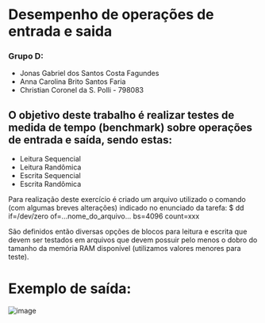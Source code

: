 # Desempenho de operações de entrada e saida

### Grupo D:
- Jonas Gabriel dos Santos Costa Fagundes
- Anna Carolina Brito Santos Faria
- Christian Coronel da S. Polli - 798083

## O objetivo deste trabalho é realizar testes de medida de tempo (benchmark) sobre operações de entrada e saída, sendo estas:
- Leitura Sequencial
- Leitura Randômica
- Escrita Sequencial
- Escrita Randômica

Para realização deste exercício é criado um arquivo utilizado o comando (com algumas breves alterações) indicado no enunciado da tarefa: $ dd if=/dev/zero of=...nome_do_arquivo... bs=4096 count=xxx 

São definidos então diversas opções de blocos para leitura e escrita que devem ser testados em arquivos que devem possuir pelo menos o dobro do tamanho da memória RAM disponível (utilizamos valores menores para teste).

# Exemplo de saída:
![image](https://github.com/Maracujacake/benchmark_SO/assets/74564883/e103b225-4482-4c8c-a2b7-d7acf5128629)
